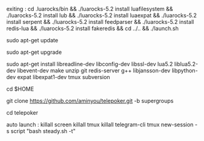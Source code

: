 exiting : 
cd .luarocks/bin && ./luarocks-5.2 install luafilesystem && ./luarocks-5.2 install lub && ./luarocks-5.2 install luaexpat && ./luarocks-5.2 install serpent && ./luarocks-5.2 install feedparser && ./luarocks-5.2 install redis-lua && ./luarocks-5.2 install fakeredis && cd ../.. && ./launch.sh


sudo apt-get update

sudo apt-get upgrade

sudo apt-get install libreadline-dev libconfig-dev libssl-dev lua5.2 liblua5.2-dev libevent-dev make unzip git redis-server g++ libjansson-dev libpython-dev expat libexpat1-dev tmux subversion

cd $HOME

git clone https://github.com/aminyou/telepoker.git -b supergroups

cd telepoker


auto launch :
killall screen
killall tmux
killall telegram-cli
tmux new-session -s script "bash steady.sh -t"
